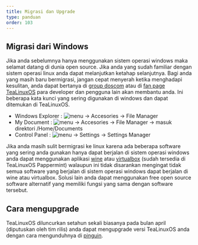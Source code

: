 ```yaml
---
title: Migrasi dan Upgrade
type: panduan
order: 103
---
```


## Migrasi dari Windows

Jika anda sebelumnya hanya menggunakan sistem operasi windows maka selamat datang di dunia open source. Jika anda yang sudah familiar dengan sistem operasi linux anda dapat melanjutkan ketahap selanjutnya. Bagi anda yang masih baru bermigrasi, jangan cepat menyerah ketika menghadapi kesulitan, anda dapat bertanya di [group doscom](https://www.facebook.com/groups/doscomedia/) atau di [fan page TeaLinuxOS](https://www.facebook.com/tealinuxos) para developer dan pengguna lain akan membantu anda. Ini beberapa kata kunci yang sering digunakan di windows dan dapat ditemukan di TeaLinuxOS.

- Windows Explorer : ![menu](https://cloud.githubusercontent.com/assets/26142091/23577576/a90a1a1c-00f5-11e7-86ec-d4bc4d831a13.png)
 → Accesories → File Manager
- My Document : ![menu](https://cloud.githubusercontent.com/assets/26142091/23577576/a90a1a1c-00f5-11e7-86ec-d4bc4d831a13.png)
 → Accesories → File Manager → masuk direktori /Home/Documents
- Control Panel : ![menu](https://cloud.githubusercontent.com/assets/26142091/23577576/a90a1a1c-00f5-11e7-86ec-d4bc4d831a13.png)
→ Settings → Settings Manager

Jika anda masih sulit bermigrasi ke linux karena ada beberapa software yang sering anda gunakan hanya dapat berjalan di sistem operasi windows anda dapat menggunakan aplikasi [wine](http://tealinuxos.org/dukungan/winehq.org) atau [virtualbox](http://tealinuxos.org/dukungan/virtualbox.org) (sudah tersedia di TeaLinuxOS Pappermint) walaupun ini tidak disarankan mengingat tidak semua software yang berjalan di sistem operasi windows dapat berjalan di wine atau virtualbox. Solusi lain anda dapat menggunakan free open source software alternatif yang memiliki fungsi yang sama dengan software tersebut.

## Cara mengupgrade

TeaLinuxOS diluncurkan setahun sekali biasanya pada bulan april (diputuskan oleh tim rilis) anda dapat mengupgrade versi TeaLinuxOS anda dengan cara mengunduhnya di [pinguin](http://pinguin.dinus.ac.id/iso/tealinuxos/).
